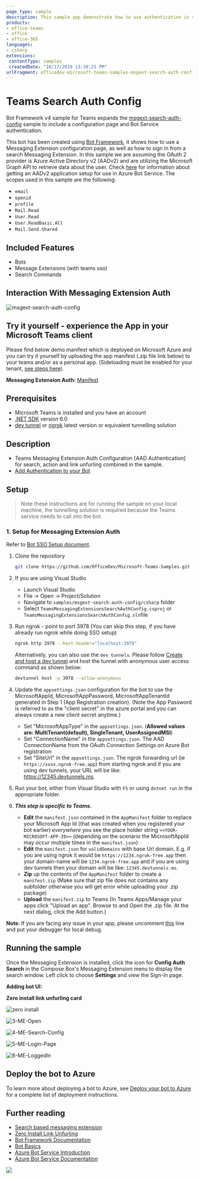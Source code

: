 ```yaml
---
page_type: sample
description: This sample app demonstrate how to use authentication in search based Messaging Extension
products:
- office-teams
- office
- office-365
languages:
- csharp
extensions:
 contentType: samples
 createdDate: "10/17/2019 13:38:25 PM"
urlFragment: officedev-microsoft-teams-samples-msgext-search-auth-config-csharp
---
```

# Teams Search Auth Config 

Bot Framework v4 sample for Teams expands the [msgext-search-auth-config](https://github.com/OfficeDev/Microsoft-Teams-Samples/tree/main/samples/msgext-search-auth-config/csharp) sample to include a configuration page and Bot Service authentication.

This bot has been created using [Bot Framework](https://dev.botframework.com), it shows how to use a Messaging Extension configuration page, as well as how to sign in from a search Messaging Extension. In this sample we are assuming the OAuth 2 provider is Azure Active Directory v2 (AADv2) and are utilizing the Microsoft Graph API to retrieve data about the user. Check [here](https://docs.microsoft.com/azure/bot-service/bot-builder-authentication) for information about getting an AADv2 application setup for use in Azure Bot Service. The scopes used in this sample are the following:

- `email`
- `openid`
- `profile`
- `Mail.Read`
- `User.Read`
- `User.ReadBasic.All`
- `Mail.Send.Shared`

## Included Features
* Bots
* Message Extensions (with teams sso)
* Search Commands

## Interaction With Messaging Extension Auth
![msgext-search-auth-config ](Images/msgext-search-auth-config.gif)

## Try it yourself - experience the App in your Microsoft Teams client
Please find below demo manifest which is deployed on Microsoft Azure and you can try it yourself by uploading the app manifest (.zip file link below) to your teams and/or as a personal app. (Sideloading must be enabled for your tenant, [see steps here](https://docs.microsoft.com/microsoftteams/platform/concepts/build-and-test/prepare-your-o365-tenant#enable-custom-teams-apps-and-turn-on-custom-app-uploading)).

**Messaging Extension Auth:** [Manifest](/samples/msgext-search-auth-config/csharp/demo-manifest/msgext-search-auth-config.zip)

## Prerequisites

- Microsoft Teams is installed and you have an account
- [.NET SDK](https://dotnet.microsoft.com/download) version 6.0
- [dev tunnel](https://learn.microsoft.com/en-us/azure/developer/dev-tunnels/get-started?tabs=windows) or [ngrok](https://ngrok.com/) latest version or equivalent tunnelling solution

## Description

- Teams Messaging Extension Auth Configuration [AAD Authentication] for search, action and link unfurling combined in the sample. 
- [Add Authentication to your Bot](https://docs.microsoft.com/en-us/microsoftteams/platform/bots/how-to/authentication/add-authentication?tabs=dotnet%2Cdotnet-sample#create-the-bot-channels-registration)


## Setup

> Note these instructions are for running the sample on your local machine, the tunnelling solution is required because
the Teams service needs to call into the bot.

### 1. Setup for Messaging Extension Auth
Refer to [Bot SSO Setup document](https://github.com/OfficeDev/Microsoft-Teams-Samples/blob/main/samples/bot-conversation-sso-quickstart/BotSSOSetup.md).

1) Clone the repository

    ```bash
    git clone https://github.com/OfficeDev/Microsoft-Teams-Samples.git
    ```

1) If you are using Visual Studio
   - Launch Visual Studio
   - File -> Open -> Project/Solution
   - Navigate to `samples/msgext-search-auth-config/csharp` folder
   - Select `TeamsMessagingExtensionsSearchAuthConfig.csproj` or `TeamsMessagingExtensionsSearchAuthConfig.sln`file

1) Run ngrok - point to port 3978 (You can skip this step, if you have already run ngrok while doing SSO setup)

   ```bash
   ngrok http 3978 --host-header="localhost:3978"
   ```  

   Alternatively, you can also use the `dev tunnels`. Please follow [Create and host a dev tunnel](https://learn.microsoft.com/en-us/azure/developer/dev-tunnels/get-started?tabs=windows) and host the tunnel with anonymous user access command as shown below:

   ```bash
   devtunnel host -p 3978 --allow-anonymous
   ```

1) Update the `appsettings.json` configuration for the bot to use the MicrosoftAppId, MicrosoftAppPassword, MicrosoftAppTenantId generated in Step 1 (App Registration creation). (Note the App Password is referred to as the "client secret" in the azure portal and you can always create a new client secret anytime.)
    - Set "MicrosoftAppType" in the `appsettings.json`. (**Allowed values are: MultiTenant(default), SingleTenant, UserAssignedMSI**)
    - Set "ConnectionName" in the `appsettings.json`. The AAD ConnectionName from the OAuth Connection Settings on Azure Bot registration
    - Set "SiteUrl" in the `appsettings.json`. The ngrok forwarding url (ie `https://xxxx.ngrok-free.app`) from starting ngrok and if you are using dev tunnels, your URL will be like: https://12345.devtunnels.ms.

1) Run your bot, either from Visual Studio with `F5` or using `dotnet run` in the appropriate folder.

1) __*This step is specific to Teams.*__
    - **Edit** the `manifest.json` contained in the  `AppManifest` folder to replace your Microsoft App Id (that was created when you registered your bot earlier) *everywhere* you see the place holder string `<<YOUR-MICROSOFT-APP-ID>>` (depending on the scenario the MicrosoftAppId may occur multiple times in the `manifest.json`)
    - **Edit** the `manifest.json` for `validDomains` with base Url domain. E.g. if you are using ngrok it would be `https://1234.ngrok-free.app` then your domain-name will be `1234.ngrok-free.app` and if you are using dev tunnels then your domain will be like: `12345.devtunnels.ms`.
    - **Zip** up the contents of the `AppManifest` folder to create a `manifest.zip` (Make sure that zip file does not contains any subfolder otherwise you will get error while uploading your .zip package)
    - **Upload** the `manifest.zip` to Teams (In Teams Apps/Manage your apps click "Upload an app". Browse to and Open the .zip file. At the next dialog, click the Add button.)

**Note**: If you are facing any issue in your app, please uncomment [this](https://github.com/OfficeDev/Microsoft-Teams-Samples/blob/main/samples/meetings-sidepanel/nodejs/server/index.js#L48) line and put your debugger for local debug.

## Running the sample

Once the Messaging Extension is installed, click the icon for **Config Auth Search** in the Compose Box's Messaging Extension menu to display the search window. Left click to choose **Settings** and view the Sign-In page.

**Adding bot UI:**

**Zero install link unfurling card**

![zero install](Images/zero-unfurling.png)

![3-ME-Open ](Images/3-ME-Open.png)

![4-ME-Search-Config ](Images/4-ME-Search-Config.png)

![5-ME-Login-Page ](Images/5-ME-Login-Page.png)

![6-ME-LoggedIn ](Images/6-ME-LoggedIn.png)

## Deploy the bot to Azure

To learn more about deploying a bot to Azure, see [Deploy your bot to Azure](https://aka.ms/azuredeployment) for a complete list of deployment instructions.

## Further reading

- [Search based messaging extension](https://learn.microsoft.com/microsoftteams/platform/messaging-extensions/how-to/search-commands/define-search-command)
- [Zero Install Link Unfurling](https://learn.microsoft.com/microsoftteams/platform/messaging-extensions/how-to/link-unfurling?tabs=dotnet%2Cadvantages#zero-install-for-link-unfurling)
- [Bot Framework Documentation](https://docs.botframework.com)
- [Bot Basics](https://docs.microsoft.com/azure/bot-service/bot-builder-basics?view=azure-bot-service-4.0)
- [Azure Bot Service Introduction](https://docs.microsoft.com/azure/bot-service/bot-service-overview-introduction?view=azure-bot-service-4.0)
- [Azure Bot Service Documentation](https://docs.microsoft.com/azure/bot-service/?view=azure-bot-service-4.0)


<img src="https://pnptelemetry.azurewebsites.net/microsoft-teams-samples/samples/msgext-search-auth-config-csharp" />